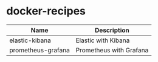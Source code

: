 # docker-recipes

| Name | Description |
| --- | --- |
| elastic-kibana | Elastic with Kibana |
| prometheus-grafana | Prometheus with Grafana |
